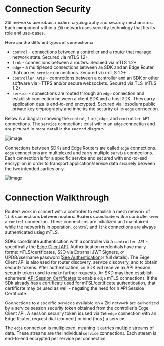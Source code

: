 # Connection Security

Ziti networks use robust modern cryptography and security mechanisms. Each component within a Ziti network uses
security technology that fits its role and use-cases.

Here are the different types of connections:

- `control` -  connections between a controller and a router that manage network state. Secured via mTLS 1.2+
- `link` - connections between a routers. Secured via mTLS 1.2+
- `edge` - a multiplexed connections between an SDK and an Edge Router that carries `service` connections. Secured via mTLS 1.2+
- `controller APIs` - connections between a controller and an SDK or other software via HTTPS and/or secure websockets. Secured via TLS, mTLS 1.2+
- `service` - connections are routed through an `edge` connection and establish connection between a client SDK and a host SDK. They carry application data is end-to-end encrypted. Secured via libsodium public private key cryptography and inherits the security of its `edge` connection.

Below is a diagram showing the `control`, `link`, `edge`, and `controller API` connections. The `service` connections
exist within an `edge` connection and are pictured in more detail in the second diagram.

![image](/img/connections.png)


Connections between SDKs and Edge Routers are called `edge` connections. `edge` connections are multiplexed and carry
multiple `service` connections. Each connection is for a specific service and secured with end-to-end encryption in 
order to transport application/service data securely between the two intended parties only.

![image](/img/connections-edge-sdk-sdk.png)

# Connection Walkthrough

Routers work in concert with a controller to establish a mesh network of `link` connections between routers. Routers coordinate
with a controller over a `control` connection. These connections are initialized and maintained while the network is in
operation. `control` and `link` connections are always authenticated using mTLS.

SDKs coordinate authentication with a controller via a `controller API` - specifically the [Edge Client API](../../../reference/developer/api/01-edge-client-reference.mdx). 
Authentication credentials have many forms: mTLS/certificates, SSO via External JWT Signers, or UPDB/username password 
([See Authentication](authentication/auth.md)or full details). The Edge Client API is also used for router discovery, 
service discovery, and to obtain security tokens. After authentication, an SDK will receive an API Session security 
token used to make further requests. An SKD may then establish ephemeral [API Session Certificates](authentication/20-api-session-certificates.md) 
to enable `edge` mTLS connections. If the SDk already has a certificate used for mTSL/certificate authentication, that
certificate may be used as well - negating the need for n API Session Certificate.

Connections to a specific services available on a Ziti network are authorized by a service session security token 
obtained from the controller's Edge Client API. A session security token is used via the `edge` connection with an
Edge Router, request dial (connect) or bind (host) a service. 

The `edge` connection is multiplexed, meaning it carries multiple streams of data. These streams are the individual 
`service` connections. Each stream is end-to-end encrypted per service per connection. 